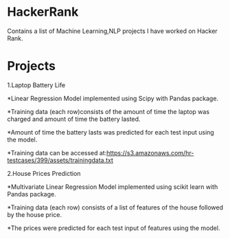 HackerRank
==========
Contains a list of Machine Learning,NLP projects I have worked on Hacker Rank. 

Projects
=========
1.Laptop Battery Life 

*Linear Regression Model implemented using Scipy with Pandas package.

*Training data (each row)consists of the amount of time the laptop was charged and amount of time the battery lasted.

*Amount of time the battery lasts was predicted for each test input using the model.

*Training data can be accessed at:https://s3.amazonaws.com/hr-testcases/399/assets/trainingdata.txt


2.House Prices Prediction

*Multivariate Linear Regression Model implemented using scikit learn with Pandas package.

*Training data (each row) consists of a list of features of the house followed by the house price.

*The prices were predicted for each test input of features using the model.